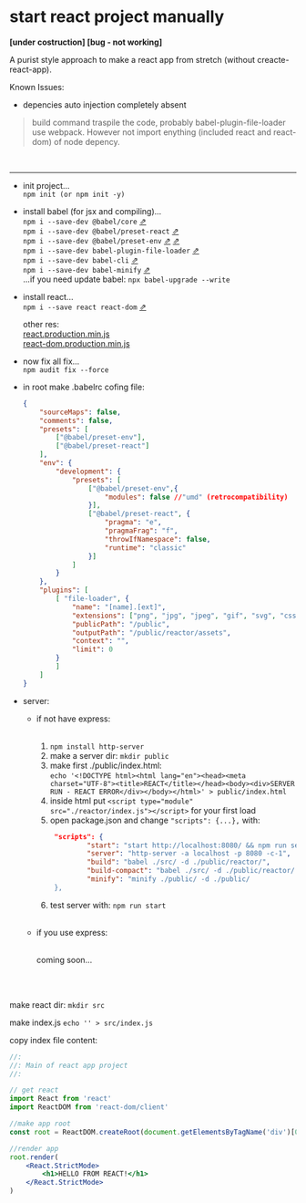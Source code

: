 # start react project manually

<b>[under costruction] [bug - not working]</b>

A purist style approach to make a react app from stretch (without creacte-react-app).

Known Issues:
- depencies auto injection completely absent

> build command traspile the code, probably babel-plugin-file-loader use webpack. However not import enything (included react and react-dom) of node depency.

<br>

---



- init project...<br>
`npm init (or npm init -y)`<br>

- install babel (for jsx and compiling)...<br>
`npm i --save-dev @babel/core` [⇗](https://babeljs.io/docs/en/babel-preset-react)<br>
`npm i --save-dev @babel/preset-react` [⇗](https://babeljs.io/docs/en/babel-preset-react)<br>
`npm i --save-dev @babel/preset-env` [⇗](https://github.com/rollup/rollup-plugin-babel) [⇗](https://github.com/rollup/rollup-plugin-babel)<br>
`npm i --save-dev babel-plugin-file-loader` [⇗](https://github.com/sheerun/babel-plugin-file-loader)<br>
`npm i --save-dev babel-cli` [⇗](https://babeljs.io/docs/en/babel-cli)<br>
`npm i --save-dev babel-minify` [⇗](https://babeljs.io/docs/en/babel-minify)<br>
...if you need update babel: `npx babel-upgrade --write`<br>


- install react...<br>
	`npm i --save react react-dom` [⇗](https://www.taniarascia.com/getting-started-with-react/)<br>

	other res: <br>
	[react.production.min.js](https://unpkg.com/react@18/umd/react.production.min.js) <br>
	[react-dom.production.min.js](https://unpkg.com/react-dom@18/umd/react-dom.production.min.js) <br>


- now fix all fix...<br>
`npm audit fix --force`

- in root make .babelrc cofing file:
	```json
	{
		"sourceMaps": false,
		"comments": false,
		"presets": [
			["@babel/preset-env"],
			["@babel/preset-react"]
		],
		"env": {
			"development": {
				"presets": [
					["@babel/preset-env",{
						"modules": false //"umd" (retrocompatibility)
					}],
					["@babel/preset-react", {
						"pragma": "e",
						"pragmaFrag": "f",
						"throwIfNamespace": false,
						"runtime": "classic"
					}]
				]
			}
		},
		"plugins": [
			[ "file-loader", {
				"name": "[name].[ext]",
				"extensions": ["png", "jpg", "jpeg", "gif", "svg", "css"],
				"publicPath": "/public",
				"outputPath": "/public/reactor/assets",
				"context": "",
				"limit": 0
			}
			]
		]
	}
	```

- server:

  - if not have express:<br><br>

    1. `npm install http-server`
    2. make a server dir: `mkdir public`<br>
    3. make first ./public/index.html:<br>
    `echo '<!DOCTYPE html><html lang="en"><head><meta charset="UTF-8"><title>REACT</title></head><body><div>SERVER RUN - REACT ERROR</div></body></html>' > public/index.html`
	1. inside html put `<script type="module" src="./reactor/index.js"></script>` for your first load
    1. open package.json and change
       ```"scripts": {...},``` 
       with:
       ```json
		"scripts": {
			    "start": "start http://localhost:8080/ && npm run server",
				"server": "http-server -a localhost -p 8080 -c-1",
				"build": "babel ./src/ -d ./public/reactor/",
				"build-compact": "babel ./src/ -d ./public/reactor/ && rollup && npm run minify",
				"minify": "minify ./public/ -d ./public/
		},
        ```
    6. test server with: `npm run start`<br><br>


  - if you use express:<br><br>

	coming soon...

<br><br>

make react dir:
`mkdir src`

make index.js
`echo '' > src/index.js`

copy index file content:

```jsx
//:
//: Main of react app project
//:

// get react
import React from 'react'
import ReactDOM from 'react-dom/client'

//make app root
const root = ReactDOM.createRoot(document.getElementsByTagName('div')[0])

//render app
root.render(
	<React.StrictMode>
		<h1>HELLO FROM REACT!</h1>
	</React.StrictMode>
)
```